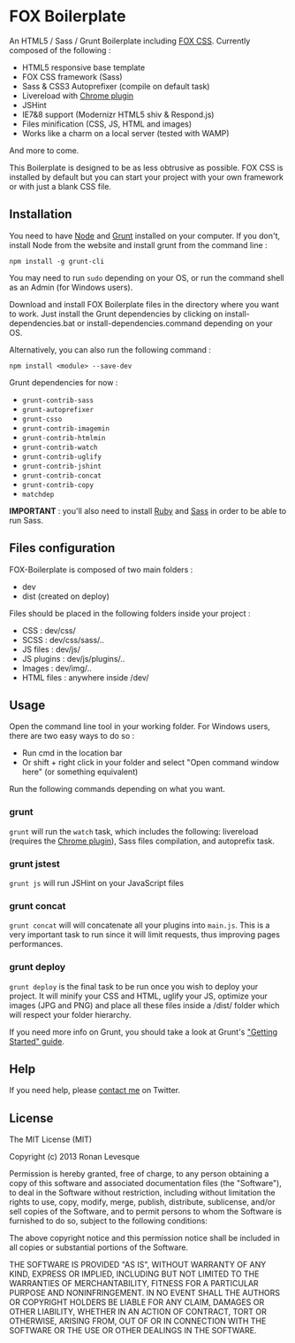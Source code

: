 # FOX Boilerplate

An HTML5 / Sass / Grunt Boilerplate including [FOX CSS](http://fox-css.com). Currently composed of the following :

* HTML5 responsive base template
* FOX CSS framework (Sass)
* Sass & CSS3 Autoprefixer (compile on default task)
* Livereload with [Chrome plugin](https://chrome.google.com/webstore/detail/livereload/jnihajbhpnppcggbcgedagnkighmdlei)
* JSHint
* IE7&8 support (Modernizr HTML5 shiv & Respond.js)
* Files minification (CSS, JS, HTML and images)
* Works like a charm on a local server (tested with WAMP)

And more to come.

This Boilerplate is designed to be as less obtrusive as possible. FOX CSS is installed by default but you can start your project with your own framework or with just a blank CSS file.

## Installation

You need to have [Node](http://nodejs.org/) and [Grunt](http://gruntjs.com/) installed on your computer. If you don't, install Node from the website and install grunt from the command line :

	npm install -g grunt-cli

You may need to run `sudo` depending on your OS, or run the command shell as an Admin (for Windows users).

Download and install FOX Boilerplate files in the directory where you want to work. Just install the Grunt dependencies by clicking on install-dependencies.bat or install-dependencies.command depending on your OS.

Alternatively, you can also run the following command :

	npm install <module> --save-dev

Grunt dependencies for now :

* `grunt-contrib-sass`
* `grunt-autoprefixer`
* `grunt-csso`
* `grunt-contrib-imagemin`
* `grunt-contrib-htmlmin`
* `grunt-contrib-watch`
* `grunt-contrib-uglify`
* `grunt-contrib-jshint`
* `grunt-contrib-concat`
* `grunt-contrib-copy`
* `matchdep`

**IMPORTANT** : you'll also need to install [Ruby](https://www.ruby-lang.org) and [Sass](http://sass-lang.com/) in order to be able to run Sass.

## Files configuration

FOX-Boilerplate is composed of two main folders :

* dev
* dist (created on deploy)

Files should be placed in the following folders inside your project :

* CSS : dev/css/
* SCSS : dev/css/sass/..
* JS files : dev/js/
* JS plugins : dev/js/plugins/..
* Images : dev/img/..
* HTML files : anywhere inside /dev/

## Usage

Open the command line tool in your working folder. For Windows users, there are two easy ways to do so :

* Run cmd in the location bar
* Or shift + right click in your folder and select "Open command window here" (or something equivalent)

Run the following commands depending on what you want.

### grunt

`grunt` will run the `watch` task, which includes the following: livereload (requires the [Chrome plugin](https://chrome.google.com/webstore/detail/livereload/jnihajbhpnppcggbcgedagnkighmdlei)), Sass files compilation, and autoprefix task.

### grunt jstest

`grunt js` will run JSHint on your JavaScript files

### grunt concat

`grunt concat` will will concatenate all your plugins into `main.js`. This is a very important task to run since it will limit requests, thus improving pages performances.

### grunt deploy

`grunt deploy` is the final task to be run once you wish to deploy your project. It will minify your CSS and HTML, uglify your JS, optimize your images (JPG and PNG) and place all these files inside a /dist/ folder which will respect your folder hierarchy.

If you need more info on Grunt, you should take a look at Grunt's ["Getting Started" guide](http://gruntjs.com/getting-started).

## Help

If you need help, please [contact me](https://twitter.com/eskiiss) on Twitter.

## License

The MIT License (MIT)

Copyright (c) 2013 Ronan Levesque

Permission is hereby granted, free of charge, to any person obtaining a copy
of this software and associated documentation files (the "Software"), to deal
in the Software without restriction, including without limitation the rights
to use, copy, modify, merge, publish, distribute, sublicense, and/or sell
copies of the Software, and to permit persons to whom the Software is
furnished to do so, subject to the following conditions:

The above copyright notice and this permission notice shall be included in
all copies or substantial portions of the Software.

THE SOFTWARE IS PROVIDED "AS IS", WITHOUT WARRANTY OF ANY KIND, EXPRESS OR
IMPLIED, INCLUDING BUT NOT LIMITED TO THE WARRANTIES OF MERCHANTABILITY,
FITNESS FOR A PARTICULAR PURPOSE AND NONINFRINGEMENT. IN NO EVENT SHALL THE
AUTHORS OR COPYRIGHT HOLDERS BE LIABLE FOR ANY CLAIM, DAMAGES OR OTHER
LIABILITY, WHETHER IN AN ACTION OF CONTRACT, TORT OR OTHERWISE, ARISING FROM,
OUT OF OR IN CONNECTION WITH THE SOFTWARE OR THE USE OR OTHER DEALINGS IN
THE SOFTWARE.

